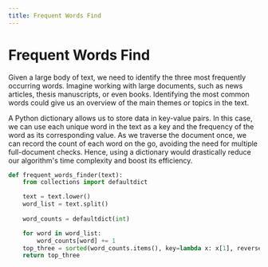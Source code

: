 ```yaml
---
title: Frequent Words Find
---
```

# Frequent Words Find

Given a large body of text, we need to identify the three most frequently occurring words. Imagine working with large documents, such as news articles, thesis manuscripts, or even books. Identifying the most common words could give us an overview of the main themes or topics in the text.

A Python dictionary allows us to store data in key-value pairs. In this case, we can use each unique word in the text as a key and the frequency of the word as its corresponding value. As we traverse the document once, we can record the count of each word on the go, avoiding the need for multiple full-document checks. Hence, using a dictionary would drastically reduce our algorithm's time complexity and boost its efficiency.

```Python
def frequent_words_finder(text):
    from collections import defaultdict

    text = text.lower()
    word_list = text.split()
    
    word_counts = defaultdict(int)

    for word in word_list:
        word_counts[word] += 1
    top_three = sorted(word_counts.items(), key=lambda x: x[1], reverse=True)[:3]
    return top_three
```
